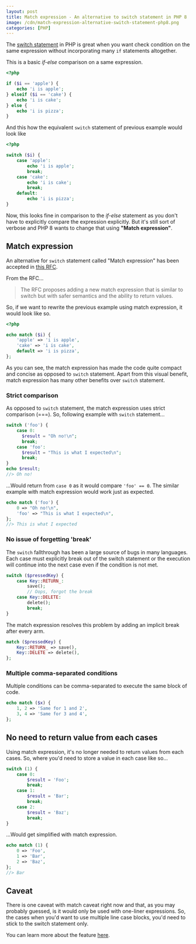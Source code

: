 ```yaml
---
layout: post
title: Match expression - An alternative to switch statement in PHP 8
image: /cdn/match-expression-alternative-switch-statement-php8.png
categories: [PHP]
---
```


The [switch statement](https://www.php.net/manual/en/control-structures.switch.php) in PHP is great when you want check condition on the same expression without incorporating many `if` statements altogether.

This is a basic *if-else* comparison on a same expression.

```php
<?php

if ($i == 'apple') {
    echo 'i is apple';
} elseif ($i == 'cake') {
    echo 'i is cake';
} else {
    echo 'i is pizza';
}
```

And this how the equivalent `switch` statement of previous example would look like

```php
<?php

switch ($i) {
    case 'apple':
        echo 'i is apple';
        break;
    case 'cake':
        echo 'i is cake';
        break;
    default:
        echo 'i is pizza';
}
```

Now, this looks fine in comparison to the *if-else* statement as you don't have to explicitly compare the expression explicitly. But it's still sort of verbose and PHP 8 wants to change that using **"Match expression"**.

## Match expression

An alternative for `switch` statement called "Match expression" has been accepted in [this RFC](https://wiki.php.net/rfc/match_expression_v2).

From the RFC...

> The RFC proposes adding a new match expression that is similar to switch but with safer semantics and the ability to return values.

So, if we want to rewrite the previous example using match expression, it would look like so.

```php
<?php

echo match ($i) {
    'apple' => 'i is apple',
    'cake' => 'i is cake',
    default => 'i is pizza',
};
```

As you can see, the match expression has made the code quite compact and concise as opposed to `switch` statement. Apart from this visual benefit, match expression has many other benefits over `switch` statement.

### Strict comparison

As opposed to `switch` statement, the match expression uses strict comparison (===). So, following example with `switch` statement...

```php
switch ('foo') {
    case 0:
      $result = "Oh no!\n";
      break;
    case 'foo':
      $result = "This is what I expected\n";
      break;
}
echo $result;
//> Oh no!
```

...Would return from `case 0` as it would compare `'foo' == 0`. The similar example with match expression would work just as expected.

```php
echo match ('foo') {
    0 => "Oh no!\n",
    'foo' => "This is what I expected\n",
};
//> This is what I expected
```

### No issue of forgetting 'break'

The `switch` fallthrough has been a large source of bugs in many languages. Each case must explicitly break out of the switch statement or the execution will continue into the next case even if the condition is not met.

```php
switch ($pressedKey) {
    case Key::RETURN_:
        save();
        // Oops, forgot the break
    case Key::DELETE:
        delete();
        break;
}
```

The match expression resolves this problem by adding an implicit break after every arm.

```php
match ($pressedKey) {
    Key::RETURN_ => save(),
    Key::DELETE => delete(),
};
```

### Multiple comma-separated conditions

Multiple conditions can be comma-separated to execute the same block of code.

```php
echo match ($x) {
    1, 2 => 'Same for 1 and 2',
    3, 4 => 'Same for 3 and 4',
};
```

## No need to return value from each cases

Using match expression, it's no longer needed to return values from each cases. So, where you'd need to store a value in each case like so...

```php
switch (1) {
    case 0:
        $result = 'Foo';
        break;
    case 1:
        $result = 'Bar';
        break;
    case 2:
        $result = 'Baz';
        break;
}
```

...Would get simplified with match expression.

```php
echo match (1) {
    0 => 'Foo',
    1 => 'Bar',
    2 => 'Baz',
};
//> Bar
```

## Caveat

There is one caveat with match caveat right now and that, as you may probably guessed, is it would only be used with one-liner expressions. So, the cases when you'd want to use multiple line case blocks, you'd need to stick to the switch statement only.

You can learn more about the feature [here](https://wiki.php.net/rfc/match_expression_v2).